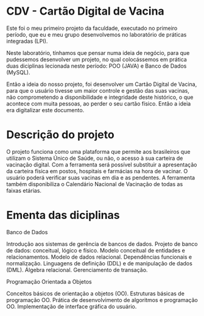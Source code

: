 # CDV - Cartão Digital de Vacina

Este foi o meu primeiro projeto da faculdade, executado no primeiro período, que eu e meu grupo desenvolvemos no laboratório de práticas integradas (LPI). 

Neste laboratório, tínhamos que pensar numa ideia de negócio, para que pudessemos desenvolver um projeto, no qual colocássemos em prática duas diciplinas lecionada neste período: POO (JAVA) e Banco de Dados (MySQL).

Então a ideia do nosso projeto, foi desenvolver um Cartão Digital de Vacina, para que o usuário tivesse um maior controle e gestão das suas vacinas, não comprometendo a disponibilidade e integridade deste histórico, o que acontece com muita pessoas, ao perder o seu cartão físico. Então a ideia era digitalizar este documento.

# Descrição do projeto

O projeto funciona como uma plataforma que permite aos brasileiros que utilizam o Sistema Único de Saúde, ou não, o acesso à sua carteira de vacinação digital. Com a ferramenta será possível substituir a apresentação da carteira física em postos, hospitais e farmácias na hora de vacinar. O usuário poderá verificar suas vacinas em dia e as pendentes. A ferramenta também disponibiliza o Calendário Nacional de Vacinação de todas as faixas etárias.

# Ementa das diciplinas

Banco de Dados

Introdução aos sistemas de gerência de bancos de dados. Projeto de banco de dados: conceitual, lógico e físico. Modelo conceitual de entidades e relacionamentos. Modelo de dados relacional. Dependências funcionais e normalização. Linguagens de definição (DDL) e de manipulação de dados (DML). Álgebra relacional. Gerenciamento de transação.

Programação Orientada a Objetos

Conceitos básicos de orientação a objetos (OO). Estruturas básicas de programação OO. Prática de desenvolvimento de algoritmos e programação OO. Implementação de interface gráfica do usuário.
